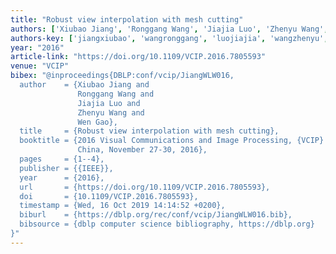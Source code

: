 ```yaml
---
title: "Robust view interpolation with mesh cutting"
authors: ['Xiubao Jiang', 'Ronggang Wang', 'Jiajia Luo', 'Zhenyu Wang', 'Wen Gao 0001']
authors-key: ['jiangxiubao', 'wangronggang', 'luojiajia', 'wangzhenyu', 'gaowen']
year: "2016"
article-link: "https://doi.org/10.1109/VCIP.2016.7805593"
venue: "VCIP"
bibex: "@inproceedings{DBLP:conf/vcip/JiangWLW016,
  author    = {Xiubao Jiang and
               Ronggang Wang and
               Jiajia Luo and
               Zhenyu Wang and
               Wen Gao},
  title     = {Robust view interpolation with mesh cutting},
  booktitle = {2016 Visual Communications and Image Processing, {VCIP} 2016, Chengdu,
               China, November 27-30, 2016},
  pages     = {1--4},
  publisher = {{IEEE}},
  year      = {2016},
  url       = {https://doi.org/10.1109/VCIP.2016.7805593},
  doi       = {10.1109/VCIP.2016.7805593},
  timestamp = {Wed, 16 Oct 2019 14:14:52 +0200},
  biburl    = {https://dblp.org/rec/conf/vcip/JiangWLW016.bib},
  bibsource = {dblp computer science bibliography, https://dblp.org}
}"
---
```

